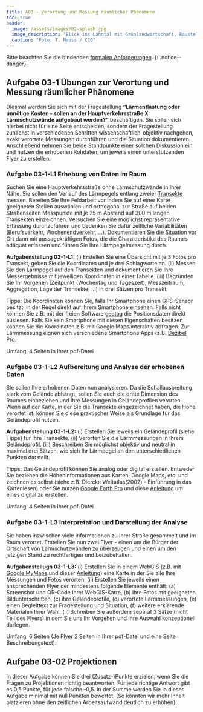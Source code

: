 ```yaml
---
title: A03 - Verortung und Messung räumlicher Phänomene
toc: true
header:
  image: /assets/images/02-splash.jpg
  image_description: "Blick ins Lahntal mit Grünlandwirtschaft, Baustelle für Stromtrassen und Regenbogen."
  caption: "Foto: T. Nauss / CC0"
---
```



Bitte beachten Sie die bindenden [formalen Anforderungen](https://geomoer.github.io/moer-meko//unit00/unit00-03_assignments.html#formale-anforderungen).
{: .notice--danger}


## Aufgabe 03-1 Übungen zur Verortung und Messung räumlicher Phänomene

Diesmal werden Sie sich mit der Fragestellung **“Lärmentlastung oder unnötige Kosten - sollen an der Hauptverkehrsstraße X Lärmschutzwände aufgebaut werden?”** beschäftigen. Sie sollen sich hierbei nicht für eine Seite entscheiden, sondern der Fragestellung zunächst in verschiedenen Schritten wissenschaftlich-objektiv nachgehen, exakt verortete Messungen durchführen und die Situation dokumentieren. Anschließend nehmen Sie beide Standpunkte einer solchen Diskussion ein und nutzen die erhobenen Rohdaten, um jeweils einen unterstützenden Flyer zu erstellen.

### Aufgabe 03-1-L1 Erhebung von Daten im Raum

Suchen Sie eine Hauptverkehrsstraße ohne Lärmschutzwände in Ihrer Nähe. Sie sollen den Verlauf des Lärmpegels entlang zweier [Transekte](https://de.wikipedia.org/wiki/Transekt) messen. Bereiten Sie Ihre Feldarbeit vor indem Sie auf einer Karte geeigneten Stellen auswählen und orthogonal zur Straße auf beiden Straßenseiten Messpunkte mit je 25 m Abstand auf 300 m langen Transekten einzeichnen. Versuchen Sie eine möglichst repräsentative Erfassung durchzuführen und bedenken Sie dafür zeitliche Variabilitäten (Berufsverkehr, Wochenendverkehr, ...).
Dokumentieren Sie die Situation vor Ort dann mit aussagekräftigen Fotos, die die Charakteristika des Raumes adäquat erfassen und führen Sie Ihre Lärmpegelmessung durch.

**Aufgabenstellung 03-1-L1:** (i) Erstellen Sie eine Übersicht mit je 3 Fotos pro Transekt, geben Sie die Koordinaten und je drei Schlagworte an. (ii) Messen Sie den Lärmpegel auf den Transekten und dokumentieren Sie Ihre Messergebnisse mit jeweiligen Koordinaten in einer Tabelle. (iii) Begründen Sie Ihr Vorgehen (Zeitpunkt (Wochentag und Tageszeit), Messzeitraum, Aggregation, Lage der Transekte, ...) in drei Sätzen pro Transekt.

Tipps: Die Koordinaten können Sie, falls Ihr Smartphone einen GPS-Sensor besitzt, in der Regel direkt auf ihrem Smartphone einsehen. Falls nicht können Sie z.B. mit der freien Software [geotag](https://www.heise.de/download/product/geotag-54809) die Positionsdaten direkt auslesen. Falls Sie kein Smartphone mit diesen Eigenschaften besitzen können Sie die Koordinaten z.B. mit Google Maps interaktiv abfragen. Zur Lärmmessung eignen sich verschiedene Smartphone Apps (z.B. [Dezibel Pro](https://play.google.com/store/apps/details?id=com.dbmeterpro.dbmeter&hl=de).

Umfang: 4 Seiten in Ihrer pdf-Datei


### Aufgabe 03-1-L2 Aufbereitung und Analyse der erhobenen Daten
Sie sollen Ihre erhobenen Daten nun analysieren. Da die Schallausbreitung stark vom Gelände abhängt, sollen Sie auch die dritte Dimension des Raumes einbeziehen und Ihre Messungen in Geländeprofilen verorten. <!---Überprüfen Sie die Positionierung Ihrer Messpunkte in der Datengrundlage des Höhenprofils, um die Vereinbarkeit der jeweiligen Referenzsysteme zu gewährleisten. --> Wenn auf der Karte, in der Sie die Transekte eingezeichnet haben, die Höhe verortet ist, können Sie diese praktischer Weise als Grundlage für das Geländeprofil nutzen.

**Aufgabenstellung 03-1-L2:** (i) Erstellen Sie jeweils ein Geländeprofil (siehe Tipps) für Ihre Transekte. (ii) Verorten Sie die Lärmmessungen in Ihrem Geländeprofil. (iii) Beschreiben Sie möglichst objektiv und neutral in maximal drei Sätzen, wie sich Ihr Lärmpegel an den unterschiedlichen Punkten darstellt.

Tipps: Das Geländeprofil können Sie analog oder digital erstellen. Entweder Sie beziehen die Höheninformationen aus Karten, Google Maps, etc. und zeichnen es selbst (siehe z.B. Diercke Weltatlas(2002) - Einführung in das Kartenlesen) oder Sie nutzen [Google Earth Pro](https://www.google.com/earth/versions/#earth-pro) und diese [Anleitung](https://support.google.com/earth/answer/148134?hl=de) um eines digital zu erstellen.

Umfang: 4 Seiten in Ihrer pdf-Datei


### Aufgabe 03-1-L3 Interpretation und Darstellung der Analyse

Sie haben inzwischen viele Informationen zu Ihrer Straße gesammelt und im Raum verortet. Erstellen Sie nun zwei Flyer - einen um die Bürger der Ortschaft von Lärmschutzwänden zu überzeugen und einen um den jetzigen Stand zu rechtfertigen und beizubehalten.

**Aufgabenstellugn 03-1-L3:** (i) Erstellen Sie in einem WebGIS (z.B. mit [Google MyMaps](https://www.google.de/intl/de/maps/about/mymaps) und dieser [Anleitung](https://support.google.com/mymaps/answer/3024454?hl=en&ref_topic=3024924)) eine Karte in der Sie alle Ihre Messungen und Fotos verorten. (ii) Erstellen Sie jeweils einen ansprechenden Flyer der mindestens folgende Elemente enthält: (a) Screenshot und QR-Code Ihrer WebGIS-Karte, (b) Ihre Fotos mit geeigneten Bildunterschriften, (c) ihre Geländeprofile, (d) verortete Lärmmessungen, (e) einen Begleittext zur Fragestellung und Situation, (f) weitere erklärende Materialen Ihrer Wahl. (ii) Schreiben Sie außerdem separat 3 Sätze (nicht Teil des Flyers) in dem Sie uns Ihr Vorgehen und Ihre Auswahl konzeptionell darlegen.

Umfang: 6 Seiten (Je Flyer 2 Seiten in Ihrer pdf-Datei und eine Seite Beschreibungstext).


## Aufgabe 03-02 Projektionen
In dieser Aufgabe können Sie drei (Zusatz-)Punkte erzielen, wenn Sie die Fragen zu Projektionen richtig beantworten. Für jede richtige Antwort gibt es 0,5 Punkte, für jede falsche -0,5. In der Summe werden Sie in dieser Aufgabe minimal mit null Punkten bewertet. (So könnten wir mehr Inhalt platzieren ohne den zeitlichen Arbeitsaufwand deutlich zu erhöhen).
